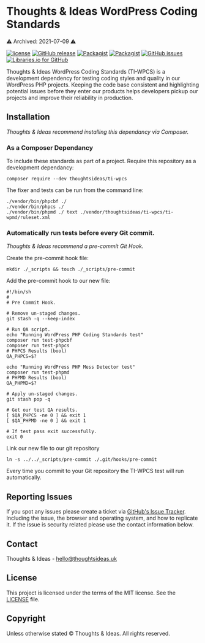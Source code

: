 # Thoughts & Ideas WordPress Coding Standards

⚠️ Archived: 2021-07-09 ⚠️

[![license](https://img.shields.io/github/license/thoughtsideas/ti-wpcs.svg)](https://github.com/thoughtsideas/ti-wpcs)  [![GitHub release](https://img.shields.io/github/release/thoughtsideas/ti-wpcs.svg)](https://github.com/thoughtsideas/ti-wpcs)  [![Packagist](https://img.shields.io/packagist/v/thoughtsideas/ti-wpcs.svg)](https://packagist.org/packages/thoughtsideas/ti-wpcs)  [![Packagist](https://img.shields.io/packagist/dt/thoughtsideas/ti-wpcs.svg)](https://packagist.org/packages/thoughtsideas/ti-wpcs)  [![GitHub issues](https://img.shields.io/github/issues/thoughtsideas/ti-wpcs.svg)](https://github.com/thoughtsideas/ti-wpcs)  [![Libraries.io for GitHub](https://img.shields.io/librariesio/github/thoughtsideas/ti-wpcs.svg)](https://github.com/thoughtsideas/ti-wpcs)

Thoughts & Ideas WordPress Coding Standards (TI-WPCS) is a development
dependency for testing coding styles and quality in our WordPress PHP projects.
Keeping the code base consistent and highlighting potential issues before
they enter our products helps developers pickup our projects and improve
their reliability in production.

## Installation

*Thoughts & Ideas recommend installing this dependancy via Composer.*

### As a Composer Dependancy

To include these standards as part of a project. Require this repository
as a development dependancy:

```
composer require --dev thoughtsideas/ti-wpcs
```

The fixer and tests can be run from the command line:

```
./vendor/bin/phpcbf ./
./vendor/bin/phpcs ./
./vendor/bin/phpmd ./ text ./vendor/thoughtsideas/ti-wpcs/ti-wpmd/ruleset.xml
```

### Automatically run tests before every Git commit.

*Thoughts & Ideas recommend a pre-commit Git Hook.*

Create the pre-commit hook file:

```
mkdir ./_scripts && touch ./_scripts/pre-commit
```

Add the pre-commit hook to our new file:

```
#!/bin/sh
#
# Pre Commit Hook.

# Remove un-staged changes.
git stash -q --keep-index

# Run QA script.
echo "Running WordPress PHP Coding Standards test"
composer run test-phpcbf
composer run test-phpcs
# PHPCS Results (bool)
QA_PHPCS=$?

echo "Running WordPress PHP Mess Detector test"
composer run test-phpmd
# PHPMD Results (bool)
QA_PHPMD=$?

# Apply un-staged changes.
git stash pop -q

# Get our test QA results.
[ $QA_PHPCS -ne 0 ] && exit 1
[ $QA_PHPMD -ne 0 ] && exit 1

# If test pass exit successfully.
exit 0
```

Link our new file to our git repository

```
ln -s ../../_scripts/pre-commit ./.git/hooks/pre-commit
```

Every time you commit to your Git repository the TI-WPCS test will
run automatically.

## Reporting Issues

If you spot any issues please create a ticket via [GitHub's Issue Tracker](https://github.com/thoughtsideas/ti-wpcs/issues).
Including the issue, the browser and operating system, and how to replicate it.
If the issue is security related please use the contact information below.

## Contact

Thoughts & Ideas - [hello@thoughtsideas.uk](hello@thoughtsideas.uk)

## License

This project is licensed under the terms of the MIT license. See the [LICENSE](https://github.com/thoughtsideas/ti-wpcs/blob/master/license.txt) file.

## Copyright

Unless otherwise stated © Thoughts & Ideas. All rights reserved.
